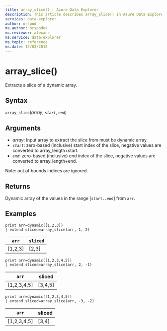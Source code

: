 ```yaml
---
title: array_slice() - Azure Data Explorer
description: This article describes array_slice() in Azure Data Explorer.
services: data-explorer
author: orspod
ms.author: orspodek
ms.reviewer: alexans
ms.service: data-explorer
ms.topic: reference
ms.date: 12/03/2018
---
```

# array_slice()

Extracts a slice of a dynamic array.

## Syntax

`array_slice`(*array*, *`start`*, *`end`*)

## Arguments

* *array*: Input array to extract the slice from must be dynamic array.
* *`start`*: zero-based (inclusive) start index of the slice, negative values are converted to array_length+start.
* *`end`*: zero-based (inclusive) end index of the slice, negative values are converted to array_length+end.

Note: out of bounds indices are ignored.

## Returns

Dynamic array of the values in the range [`start..end`] from `arr`.

## Examples

<!-- csl: https://help.kusto.windows.net:443/Samples -->
```kusto
print arr=dynamic([1,2,3]) 
| extend sliced=array_slice(arr, 1, 2)
```
|`arr`|`sliced`|
|---|---|
|[1,2,3]|[2,3]|

<!-- csl: https://help.kusto.windows.net:443/Samples -->
```kusto
print arr=dynamic([1,2,3,4,5]) 
| extend sliced=array_slice(arr, 2, -1)
```
|`arr`|sliced|
|---|---|
|[1,2,3,4,5]|[3,4,5]|

<!-- csl: https://help.kusto.windows.net:443/Samples -->
```kusto
print arr=dynamic([1,2,3,4,5]) 
| extend sliced=array_slice(arr, -3, -2)
```
|`arr`|sliced|
|---|---|
|[1,2,3,4,5]|[3,4]|
